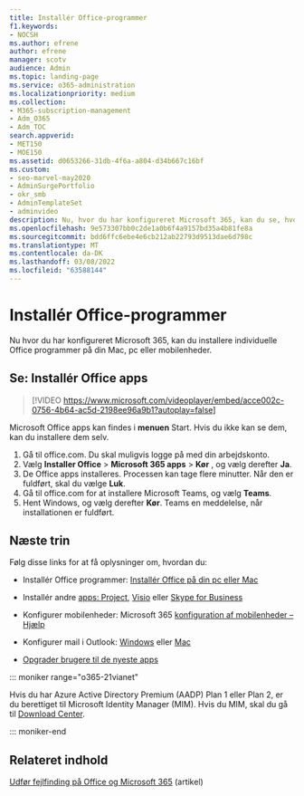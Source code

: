 ```yaml
---
title: Installér Office-programmer
f1.keywords:
- NOCSH
ms.author: efrene
author: efrene
manager: scotv
audience: Admin
ms.topic: landing-page
ms.service: o365-administration
ms.localizationpriority: medium
ms.collection:
- M365-subscription-management
- Adm_O365
- Adm_TOC
search.appverid:
- MET150
- MOE150
ms.assetid: d0653266-31db-4f6a-a804-d34b667c16bf
ms.custom:
- seo-marvel-may2020
- AdminSurgePortfolio
- okr_smb
- AdminTemplateSet
- adminvideo
description: Nu, hvor du har konfigureret Microsoft 365, kan du se, hvordan du installerer individuelle Office-programmer på din Mac, pc eller mobilenheder.
ms.openlocfilehash: 9e573307bb0c2de1a0b6f4a9157bd35a4b81fe8a
ms.sourcegitcommit: bdd6ffc6ebe4e6cb212ab22793d9513dae6d798c
ms.translationtype: MT
ms.contentlocale: da-DK
ms.lasthandoff: 03/08/2022
ms.locfileid: "63588144"
---
```

# <a name="install-office-applications"></a>Installér Office-programmer

Nu hvor du har konfigureret Microsoft 365, kan du installere individuelle Office programmer på din Mac, pc eller mobilenheder.
  
## <a name="watch-install-office-apps"></a>Se: Installér Office apps

> [!VIDEO https://www.microsoft.com/videoplayer/embed/acce002c-0756-4b64-ac5d-2198ee96a9b1?autoplay=false]

Microsoft Office apps kan findes i **menuen** Start. Hvis du ikke kan se dem, kan du installere dem selv.

1. Gå til office.com. Du skal muligvis logge på med din arbejdskonto.
2. Vælg **Installer Office**  >   **Microsoft 365 apps**  >   **Kør** , og vælg derefter **Ja**.
3. De Office apps installeres. Processen kan tage flere minutter. Når den er fuldført, skal du vælge  **Luk**.
4. Gå til office.com for at installere Microsoft Teams, og vælg **Teams**.
5. Hent Windows, og vælg derefter **Kør**. Teams en meddelelse, når installationen er fuldført.

## <a name="next-steps"></a>Næste trin

Følg disse links for at få oplysninger om, hvordan du:
  
- Installér Office programmer: [Installér Office på din pc eller Mac](https://support.microsoft.com/office/4414eaaf-0478-48be-9c42-23adc4716658)

- Installér andre [apps: Project](https://support.microsoft.com/office/install-project-7059249b-d9fe-4d61-ab96-5c5bf435f281), [Visio](https://support.microsoft.com/office/install-visio-f98f21e3-aa02-4827-9167-ddab5b025710) eller [Skype for Business](https://support.microsoft.com/office/install-skype-for-business-8a0d4da8-9d58-44f9-9759-5c8f340cb3fb)

- Konfigurer mobilenheder: Microsoft 365 [konfiguration af mobilenheder – Hjælp](https://support.microsoft.com/office/7dabb6cb-0046-40b6-81fe-767e0b1f014f)

- Konfigurer mail i Outlook: [Windows](https://support.microsoft.com/office/6e27792a-9267-4aa4-8bb6-c84ef146101b) eller [Mac](https://support.microsoft.com/office/6e27792a-9267-4aa4-8bb6-c84ef146101b#PickTab=Outlook_for_Mac)
 
- [Opgrader brugere til de nyeste apps](upgrade-users-to-latest-office-client.md) 

::: moniker range="o365-21vianet"

Hvis du har Azure Active Directory Premium (AADP) Plan 1 eller Plan 2, er du berettiget til Microsoft Identity Manager (MIM). Hvis du MIM, skal du gå til [Download Center](https://www.microsoft.com/zh-cn/download/details.aspx?id=58498).

::: moniker-end

## <a name="related-content"></a>Relateret indhold
  
[Udfør fejlfinding på Office og Microsoft 365](https://support.microsoft.com/office/35ff2def-e0b2-4dac-9784-4cf212c1f6c2) (artikel)
